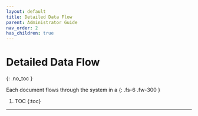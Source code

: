 ```yaml
---
layout: default
title: Detailed Data Flow
parent: Administrator Guide
nav_order: 2
has_children: true
---
```


# Detailed Data Flow
{: .no_toc }


Each document flows through the system in a 
{: .fs-6 .fw-300 }

1. TOC
{:toc}

---
